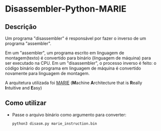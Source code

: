 # Disassembler-Python-MARIE 


## Descrição

Um programa "disassembler" é responsável por fazer o inverso de um programa "assembler".

Em um "assembler", um programa escrito em linguagem de montagem(texto) é convertido para binário (linguagem de máquina) para ser executado na CPU. Em um "disassembler", o processo inverso é feito: o código binário do programa em linguagem de máquina é convertido novamente para linguagem de montagem.

A arquitetura utilizada foi [MARIE](https://marie.js.org/book.pdf) (**M**achine **A**rchitecture that is **R**eally **I**ntuitive and **E**asy)

## Como utilizar

- Passe o arquivo binário como argumento para converter:
    ```bash
    python3 disasm.py marie_instruction.bin
    ```